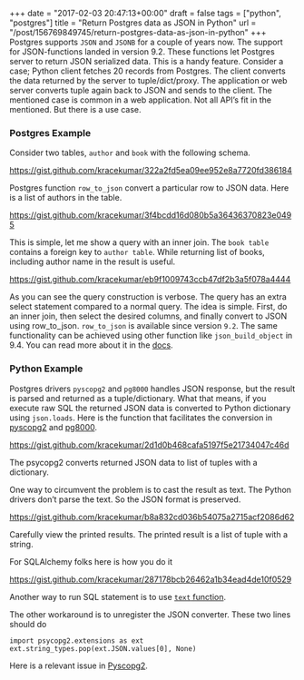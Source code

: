 
+++
date = "2017-02-03 20:47:13+00:00"
draft = false
tags = ["python", "postgres"]
title = "Return Postgres data as JSON in Python"
url = "/post/156769849745/return-postgres-data-as-json-in-python"
+++
Postgres supports `` JSON `` and `` JSONB `` for a couple of years now. The support for JSON-functions landed in version 9.2. These functions let Postgres server to return JSON serialized data. This is a handy feature. Consider a case; Python client fetches 20 records from Postgres. The client converts the data returned by the server to tuple/dict/proxy. The application or web server converts tuple again back to JSON and sends to the client. The mentioned case is common in a web application. Not all API’s fit in the mentioned. But there is a use case.

### Postgres Example

Consider two tables, `` author `` and `` book `` with the following schema.

<div class="gist"><a href="https://gist.github.com/kracekumar/322a2fd5ea09ee952e8a7720fd386184" target="_blank">https://gist.github.com/kracekumar/322a2fd5ea09ee952e8a7720fd386184</a></div>

Postgres function `` row_to_json `` convert a particular row to JSON data. Here is a list of authors in the table.

<div class="gist"><a href="https://gist.github.com/kracekumar/3f4bcdd16d080b5a36436370823e0495" target="_blank">https://gist.github.com/kracekumar/3f4bcdd16d080b5a36436370823e0495</a></div>

This is simple, let me show a query with an inner join. The `` book table `` contains a foreign key to `` author table ``. While returning list of books, including author name in the result is useful.

<div class="gist"><a href="https://gist.github.com/kracekumar/eb9f1009743ccb47df2b3a5f078a4444" target="_blank">https://gist.github.com/kracekumar/eb9f1009743ccb47df2b3a5f078a4444</a></div>

As you can see the query construction is verbose. The query has an extra select statement compared to a normal query. The idea is simple. First, do an inner join, then select the desired columns, and finally convert to JSON using row\_to\_json. `` row_to_json `` is available since version `` 9.2 ``. The same functionality can be achieved using other function like `` json_build_object `` in 9.4. You can read more about it in the <a href="https://www.postgresql.org/docs/9.4/static/functions-json.html" target="_blank">docs</a>.

### Python Example

Postgres drivers `` pyscopg2 `` and `` pg8000 `` handles JSON response, but the result is parsed and returned as a tuple/dictionary. What that means, if you execute raw SQL the returned JSON data is converted to Python dictionary using `` json.loads ``. Here is the function that facilitates the conversion in <a href="https://github.com/psycopg/psycopg2/blob/51aa166d5219bf6bcda1f68f33399c930113a1f1/lib/_json.py#L109" target="_blank">pyscopg2</a> and <a href="https://github.com/mfenniak/pg8000/blob/4712bd870fec11b10b961a12b54ef7ccb0f70790/pg8000/core.py#L1433" target="_blank">pg8000</a>.

<div class="gist"><a href="https://gist.github.com/kracekumar/2d1d0b468cafa5197f5e21734047c46d" target="_blank">https://gist.github.com/kracekumar/2d1d0b468cafa5197f5e21734047c46d</a></div>

The psycopg2 converts returned JSON data to list of tuples with a dictionary.

One way to circumvent the problem is to cast the result as text. The Python drivers don’t parse the text. So the JSON format is preserved.

<div class="gist"><a href="https://gist.github.com/kracekumar/b8a832cd036b54075a2715acf2086d62" target="_blank">https://gist.github.com/kracekumar/b8a832cd036b54075a2715acf2086d62</a></div>

Carefully view the printed results. The printed result is a list of tuple with a string.

For SQLAlchemy folks here is how you do it

<div class="gist"><a href="https://gist.github.com/kracekumar/287178bcb26462a1b34ead4de10f0529" target="_blank">https://gist.github.com/kracekumar/287178bcb26462a1b34ead4de10f0529</a></div>

Another way to run SQL statement is to use <a href="http://docs.sqlalchemy.org/en/latest/core/sqlelement.html?highlight=text#sqlalchemy.sql.expression.text" target="_blank">`` text `` function</a>.

The other workaround is to unregister the JSON converter. These two lines should do

    import psycopg2.extensions as ext
    ext.string_types.pop(ext.JSON.values[0], None)

Here is a relevant issue in <a href="https://github.com/psycopg/psycopg2/issues/172" target="_blank">Pyscopg2</a>.
